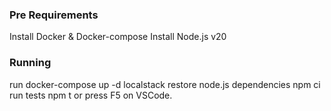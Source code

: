 
### Pre Requirements

Install Docker & Docker-compose
Install Node.js v20

### Running

run docker-compose up -d localstack
restore node.js dependencies npm ci
run tests npm t or press F5 on VSCode.